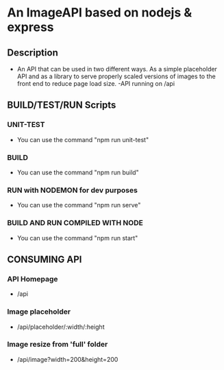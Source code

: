 
# An ImageAPI based on nodejs & express

## Description
- An API that can be used in two different ways. As a simple placeholder API and as a library to serve properly scaled versions of images to the front end to reduce page load size.
-API running on /api

## BUILD/TEST/RUN Scripts


### UNIT-TEST
- You can use the command "npm run unit-test"

### BUILD
- You can use the command "npm run build"

### RUN with NODEMON for dev purposes
- You can use the command "npm run serve"

### BUILD AND RUN COMPILED WITH NODE
- You can use the command "npm run start"

## CONSUMING API

### API Homepage
- /api

### Image placeholder
- /api/placeholder/:width/:height

### Image resize from 'full' folder
- /api/image?width=200&height=200